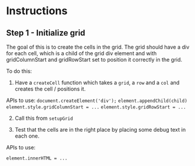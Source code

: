 # Instructions

## Step 1 - Initialize grid

The goal of this is to create the cells in the grid. The grid should have a div
for each cell, which is a child of the grid div element and with gridColumnStart
and gridRowStart set to position it correctly in the grid.

To do this:

1. Have a `createCell` function which takes a `grid`, a `row` and a `col` and
   creates the cell / positions it.

APIs to use:
`document.createElement('div');`
`element.appendChild(child)`
`element.style.gridColumnStart = ...`
`element.style.gridRowStart = ...`

2. Call this from `setupGrid`

3. Test that the cells are in the right place by placing some debug text in
   each one.

APIs to use:

`element.innerHTML = ...`
